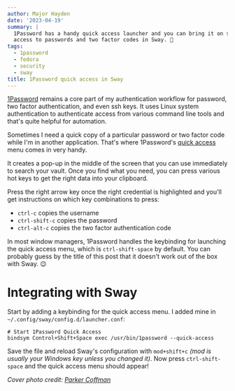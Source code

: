 ```yaml
---
author: Major Hayden
date: '2023-04-19'
summary: |
  1Password has a handy quick access launcher and you can bring it on screen for fast
  access to passwords and two factor codes in Sway. 🔐
tags:
  - 1password
  - fedora
  - security
  - sway
title: 1Password quick access in Sway
---
```


[1Password](https://1password.com/downloads/linux/) remains a core part of my
authentication workflow for password, two factor authentication, and even ssh keys. It
uses Linux system authentication to authenticate access from various command line tools
and that's quite helpful for automation.

Sometimes I need a quick copy of a particular password or two factor code while I'm in
another application.  That's where 1Password's [quick
access](https://support.1password.com/quick-access/) menu comes in very handy.

It creates a pop-up in the middle of the screen that you can use immediately to search
your vault. Once you find what you need, you can press various hot keys to get the right
data into your clipboard.

Press the right arrow key once the right credential is highlighted and you'll get
instructions on which key combinations to press:

* `ctrl-c` copies the username
* `ctrl-shift-c` copies the password
* `ctrl-alt-c` copies the two factor authentication code

In most window managers, 1Password handles the keybinding for launching the quick access
menu, which is `ctrl-shift-space` by default. You can probably guess by the title of
this post that it doesn't work out of the box with Sway. 😉

# Integrating with Sway

Start by adding a keybinding for the quick access menu. I added mine in
`~/.config/sway/config.d/launcher.conf`:

```text
# Start 1Password Quick Access
bindsym Control+Shift+Space exec /usr/bin/1password --quick-access
```

Save the file and reload Sway's configuration with `mod+shift+c` _(mod is usually your
Windows key unless you changed it)_. Now press `ctrl-shift-space` and the quick access
menu should appear!

_Cover photo credit: [Parker Coffman](https://unsplash.com/photos/LuS0JpIGGbw)_